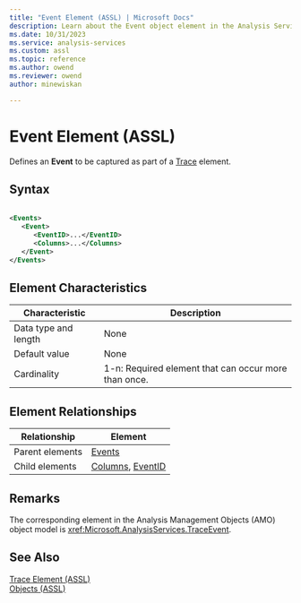 ```yaml
---
title: "Event Element (ASSL) | Microsoft Docs"
description: Learn about the Event object element in the Analysis Services Scripting Language (ASSL) schema.
ms.date: 10/31/2023
ms.service: analysis-services
ms.custom: assl
ms.topic: reference
ms.author: owend
ms.reviewer: owend
author: minewiskan

---
```

# Event Element (ASSL)

  Defines an **Event** to be captured as part of a [Trace](../objects/trace-element-assl.md) element.  
  
## Syntax  
  
```xml  
  
<Events>  
   <Event>  
      <EventID>...</EventID>  
      <Columns>...</Columns>  
   </Event>  
</Events>  
```  
  
## Element Characteristics  
  
|Characteristic|Description|  
|--------------------|-----------------|  
|Data type and length|None|  
|Default value|None|  
|Cardinality|1-n: Required element that can occur more than once.|  
  
## Element Relationships  
  
|Relationship|Element|  
|------------------|-------------|  
|Parent elements|[Events](../collections/events-element-assl.md)|  
|Child elements|[Columns](../collections/columns-element-assl.md), [EventID](../properties/eventid-element-assl.md)|  
  
## Remarks  
 The corresponding element in the Analysis Management Objects (AMO) object model is <xref:Microsoft.AnalysisServices.TraceEvent>.  
  
## See Also  
 [Trace Element &#40;ASSL&#41;](../objects/trace-element-assl.md)   
 [Objects &#40;ASSL&#41;](../objects/objects-assl.md)  
  
  
